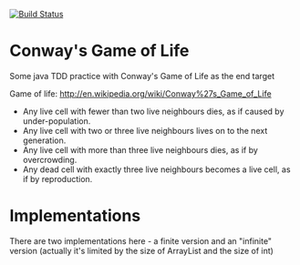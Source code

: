 [![Build Status](https://travis-ci.org/hamishdickson/game-of-life.svg?branch=master)](https://travis-ci.org/hamishdickson/game-of-life)

Conway's Game of Life
=====================

Some java TDD practice with Conway's Game of Life as the end target

Game of life: http://en.wikipedia.org/wiki/Conway%27s_Game_of_Life

* Any live cell with fewer than two live neighbours dies, as if caused by under-population.
* Any live cell with two or three live neighbours lives on to the next generation.
* Any live cell with more than three live neighbours dies, as if by overcrowding.
* Any dead cell with exactly three live neighbours becomes a live cell, as if by reproduction.

Implementations
===============

There are two implementations here - a finite version and an "infinite" version (actually it's limited by the size of 
ArrayList and the size of int)